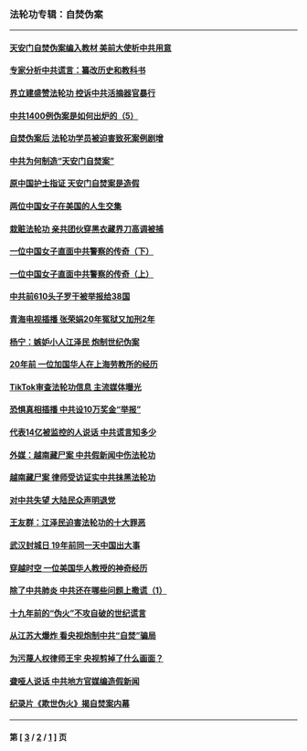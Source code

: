 ### 法轮功专辑：自焚伪案
---
#### [天安门自焚伪案编入教材 美前大使析中共用意](../../pages/nf5562/n13791932.md?10030430) 
#### [专家分析中共谎言：纂改历史和教科书](../../pages/nf5562/n13781542.md?10030430) 
#### [界立建盛赞法轮功 控诉中共活摘器官暴行](../../pages/nf5562/n13781971.md?10030430) 
#### [中共1400例伪案是如何出炉的（5）](../../pages/nf5562/n13226831.md?10030430) 
#### [自焚伪案后 法轮功学员被迫害致死案例剧增](../../pages/nf5562/n13190600.md?10030430) 
#### [中共为何制造“天安门自焚案”](../../pages/nf5562/n13183270.md?10030430) 
#### [原中国护士指证 天安门自焚案是造假](../../pages/nf5562/n13172289.md?10030430) 
#### [两位中国女子在美国的人生交集](../../pages/nf5562/n13156138.md?10030430) 
#### [栽赃法轮功 亲共团伙穿黑衣藏界刀高调被捕](../../pages/nf5562/n13073780.md?10030430) 
#### [一位中国女子直面中共警察的传奇（下）](../../pages/nf5562/n12989706.md?10030430) 
#### [一位中国女子直面中共警察的传奇（上）](../../pages/nf5562/n12985072.md?10030430) 
#### [中共前610头子罗干被举报给38国](../../pages/nf5562/n12975419.md?10030430) 
#### [青海电视插播 张荣娟20年冤狱又加刑2年](../../pages/nf5562/n12738166.md?10030430) 
#### [杨宁：嫉妒小人江泽民 炮制世纪伪案](../../pages/nf5562/n12724108.md?10030430) 
#### [20年前 一位加国华人在上海劳教所的经历](../../pages/nf5562/n12707932.md?10030430) 
#### [TikTok审查法轮功信息 主流媒体曝光](../../pages/nf5562/n12362336.md?10030430) 
#### [恐惧真相插播 中共设10万奖金“举报”](../../pages/nf5562/n12306396.md?10030430) 
#### [代表14亿被监控的人说话 中共谎言知多少](../../pages/nf5562/n12297484.md?10030430) 
#### [外媒：越南藏尸案 中共假新闻中伤法轮功](../../pages/nf5562/n12264411.md?10030430) 
#### [越南藏尸案 律师受访证实中共抹黑法轮功](../../pages/nf5562/n12261878.md?10030430) 
#### [对中共失望 大陆民众声明退党](../../pages/nf5562/n12187315.md?10030430) 
#### [王友群：江泽民迫害法轮功的十大罪恶](../../pages/nf5562/n12169074.md?10030430) 
#### [武汉封城日 19年前同一天中国出大事](../../pages/nf5562/n12150901.md?10030430) 
#### [穿越时空  一位美国华人教授的神奇经历](../../pages/nf5562/n12097460.md?10030430) 
#### [除了中共肺炎 中共还在哪些问题上撒谎（1）](../../pages/nf5562/n11955770.md?10030430) 
#### [十九年前的“伪火”不攻自破的世纪谎言](../../pages/nf5562/n11813238.md?10030430) 
#### [从江苏大爆炸 看央视炮制中共“自焚”骗局](../../pages/nf5562/n11140275.md?10030430) 
#### [为污蔑人权律师王宇 央视剪掉了什么画面？](../../pages/nf5562/n11130142.md?10030430) 
#### [聋哑人说话 中共地方官媒编造假新闻](../../pages/nf5562/n11006067.md?10030430) 
#### [纪录片《欺世伪火》揭自焚案内幕](../../pages/nf5562/n11002664.md?10030430) 

---
#### 第 [ [3](./3.md?10030430) / [2](./2.md?10030430) / [1](./1.md?10030430) ] 页
